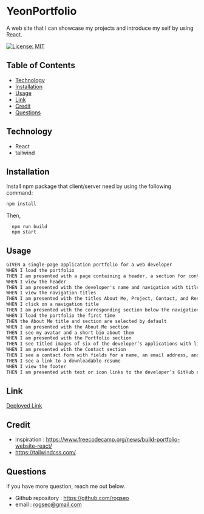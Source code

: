 # YeonPortfolio
A web site that I can showcase my projects and introduce my self by using React.

[![License: MIT](https://img.shields.io/badge/License-MIT-yellow.svg)](https://opensource.org/licenses/MIT)


## Table of Contents
- [Technology](#technology)
- [Installation](#installation)
- [Usage](#usage)
- [Link](#link)
- [Credit](#credit)
- [Questions](#questions)

## Technology
* React
* tailwind 


## Installation
Install npm package that client/server need by using the following command:
```bash
npm install
```

Then,
```
  npm run build
  npm start
```


## Usage

```md
GIVEN a single-page application portfolio for a web developer
WHEN I load the portfolio
THEN I am presented with a page containing a header, a section for content, and a footer
WHEN I view the header
THEN I am presented with the developer's name and navigation with titles corresponding to different sections of the portfolio
WHEN I view the navigation titles
THEN I am presented with the titles About Me, Project, Contact, and Resume, and the title corresponding to the current section is highlighted
WHEN I click on a navigation title
THEN I am presented with the corresponding section below the navigation without the page reloading and that title is highlighted
WHEN I load the portfolio the first time
THEN the About Me title and section are selected by default
WHEN I am presented with the About Me section
THEN I see my avatar and a short bio about them
WHEN I am presented with the Portfolio section
THEN I see titled images of six of the developer’s applications with links to both the deployed applications and the corresponding GitHub repositories
WHEN I am presented with the Contact section
THEN I see a contact form with fields for a name, an email address, and a message
THEN I see a link to a downloadable resume
WHEN I view the footer
THEN I am presented with text or icon links to the developer’s GitHub and LinkedIn profiles, and email.
```


## Link
[Deployed Link](https://yeon-portfoilo-2023.herokuapp.com/)

## Credit
* inspiration : https://www.freecodecamp.org/news/build-portfolio-website-react/
* https://tailwindcss.com/


## Questions
if you have more question, reach me out below.
* Github repository : https://github.com/rogseo
* email : rogseo@gmail.com